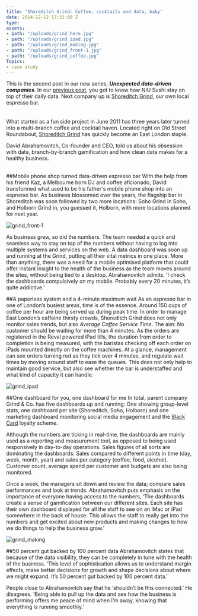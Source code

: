 ```yaml
---
title: 'Shoreditch Grind: Coffee, cocktails and data, baby'
date: 2014-12-12 17:31:00 Z
type: 
assets:
- path: "/uploads/grind_hero.jpg"
- path: "/uploads/grind_ipad.jpg"
- path: "/uploads/grind_making.jpg"
- path: "/uploads/grind_front-1.jpg"
- path: "/uploads/grind_coffee.jpg"
Topics:
- case study
---
```


This is the second post in our new series, ***Unexpected data-driven companies***. In our [previous post](https://www.geckoboard.com/blog/how-niu-sushi-stays-on-top-of-daily-operations-with-daily-data/), you got to know how NIU Sushi stay on top of their daily data. Next company up is [Shoreditch Grind](http://www.shoreditchgrind.com/), our own local espresso bar.
<br>
<br>
<br>
What started as a fun side project in June 2011 has three years later turned into a multi-branch coffee and cocktail haven. Located right on Old Street Roundabout, [Shoreditch Grind](http://www.shoreditchgrind.com/) has quickly become an East London staple.

David Abrahamovitch, Co-founder and CEO, told us about his obsession with data, branch-by-branch gamification and how clean data makes for a healthy business.
<br>
<br>

##Mobile phone shop turned data-driven espresso bar
With the help from his friend Kaz, a Melbourne born DJ and coffee aficionado, David transformed what used to be his father's mobile phone shop into an espresso bar. As business blossomed over the years, the flagship bar in Shoreditch was soon followed by two more locations: Soho Grind in Soho, and Holborn Grind in, you guessed it, Holborn, with more locations planned for next year.

![grind_front-1](/uploads/grind_front-1.jpg)  

As business grew, so did the numbers. The team needed a quick and seamless way to stay on top of the numbers without having to log into multiple systems and services on the web. A data dashboard was soon up and running at the Grind, putting all their vital metrics in one place. More than anything, there was a need for a mobile optimised platform that could offer instant insight to the health of the business as the team moves around the sites, without being tied to a desktop. Abrahamovitch admits, ‘I check the dashboards compulsively on my mobile. Probably every 20 minutes, it’s quite addictive.’

##A paperless system and a 4-minute maximum wait
As an espresso bar in one of London’s busiest areas, time is of the essence. Around 150 cups of coffee per hour are being served up during peak time. In order to manage East London’s caffeine thirsty crowds, Shoreditch Grind does not only monitor sales trends, but also *Average Coffee Service Time*. The aim: No customer should be waiting for more than 4 minutes. As the orders are registered in the Revel powered iPad tills, the duration from order to completion is being measured, with the baristas checking off each order on iPads mounted directly on the coffee machines. At a glance, management can see orders turning red as they tick over 4 minutes, and regulate wait times by moving around staff to ease the queues. This does not only help to maintain good service, but also see whether the bar is understaffed and what kind of capacity it can handle.

![grind_ipad](/uploads/grind_ipad.jpg)  

##One dashboard for you, one dashboard for me
In total, parent company Grind & Co. has five dashboards up and running: One showing group-level stats, one dashboard per site (Shoreditch, Soho, Holborn) and one marketing dashboard monitoring social media engagement and the [Black Card](http://www.shoreditchgrind.com/blackcard/) loyalty scheme.

Although the numbers are ticking in real-time, the dashboards are mainly used as a reporting and measurement tool, as opposed to being used responsively in day-to-day operations. 
Sales figures of all sorts are dominating the dashboards: Sales compared to different points in time (day, week, month, year) and sales per category (coffee, food, alcohol). Customer count, average spend per customer and budgets are also being monitored. 

Once a week, the managers sit down and review the data; compare sales performances and look at trends. Abrahamovitch puts emphasis on the importance of everyone having access to the numbers, ‘The dashboards create a sense of gamification between our different sites. Each site has their own dashboard displayed for all the staff to see on an iMac or iPad somewhere in the back of house. This allows the staff to really get into the numbers and get excited about new products and making changes to how we do things to help the business grow.’

![grind_making](/uploads/grind_making.jpg)  

##50 percent gut backed by 100 percent data
Abrahamovitch states that because of the data visibility, they can be completely in tune with the health of the business. ‘This level of sophistication allows us to understand margin effects, make better decisions for growth and shape decisions about where we might expand. It’s 50 percent gut backed by 100 percent data.’ 

People close to Abrahamovitch say that he ‘shouldn’t be this connected.’ He disagrees. ‘Being able to pull up the data and see how the business is performing offers me peace of mind when I’m away, knowing that everything is running smoothly.’
